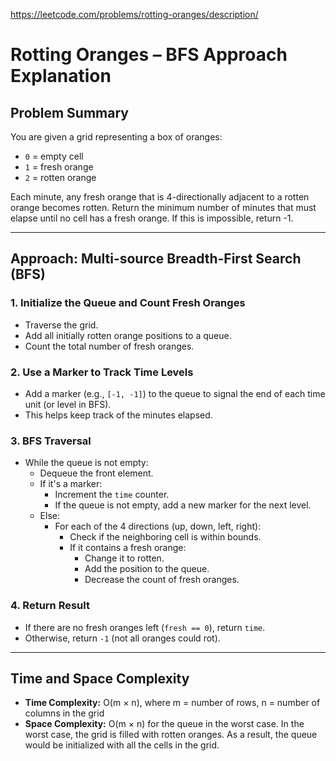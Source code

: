 https://leetcode.com/problems/rotting-oranges/description/

# Rotting Oranges – BFS Approach Explanation

## Problem Summary
You are given a grid representing a box of oranges:
- `0` = empty cell  
- `1` = fresh orange  
- `2` = rotten orange  

Each minute, any fresh orange that is 4-directionally adjacent to a rotten orange becomes rotten. Return the minimum number of minutes that must elapse until no cell has a fresh orange. If this is impossible, return -1.

---

## Approach: Multi-source Breadth-First Search (BFS)

### 1. Initialize the Queue and Count Fresh Oranges
- Traverse the grid.
- Add all initially rotten orange positions to a queue.
- Count the total number of fresh oranges.

### 2. Use a Marker to Track Time Levels
- Add a marker (e.g., `[-1, -1]`) to the queue to signal the end of each time unit (or level in BFS).
- This helps keep track of the minutes elapsed.

### 3. BFS Traversal
- While the queue is not empty:
  - Dequeue the front element.
  - If it's a marker:
    - Increment the `time` counter.
    - If the queue is not empty, add a new marker for the next level.
  - Else:
    - For each of the 4 directions (up, down, left, right):
      - Check if the neighboring cell is within bounds.
      - If it contains a fresh orange:
        - Change it to rotten.
        - Add the position to the queue.
        - Decrease the count of fresh oranges.

### 4. Return Result
- If there are no fresh oranges left (`fresh == 0`), return `time`.
- Otherwise, return `-1` (not all oranges could rot).

---

## Time and Space Complexity

- **Time Complexity:** O(m × n), where m = number of rows, n = number of columns in the grid
- **Space Complexity:** O(m × n) for the queue in the worst case. In the worst case, the grid is filled with rotten oranges. As a result, the queue would be initialized with all the cells in the grid.

